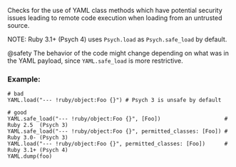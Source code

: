 Checks for the use of YAML class methods which have
potential security issues leading to remote code execution when
loading from an untrusted source.

NOTE: Ruby 3.1+ (Psych 4) uses `Psych.load` as `Psych.safe_load` by default.

@safety
    The behavior of the code might change depending on what was
    in the YAML payload, since `YAML.safe_load` is more restrictive.

### Example:
    # bad
    YAML.load("--- !ruby/object:Foo {}") # Psych 3 is unsafe by default

    # good
    YAML.safe_load("--- !ruby/object:Foo {}", [Foo])                    # Ruby 2.5  (Psych 3)
    YAML.safe_load("--- !ruby/object:Foo {}", permitted_classes: [Foo]) # Ruby 3.0- (Psych 3)
    YAML.load("--- !ruby/object:Foo {}", permitted_classes: [Foo])      # Ruby 3.1+ (Psych 4)
    YAML.dump(foo)
